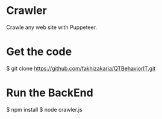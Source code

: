 # Crawler
Crawle any web site with Puppeteer.

# Get the code
$ git clone https://github.com/fakhizakaria/QTBehaviorIT.git

# Run the BackEnd
$ npm install
$ node crawler.js
